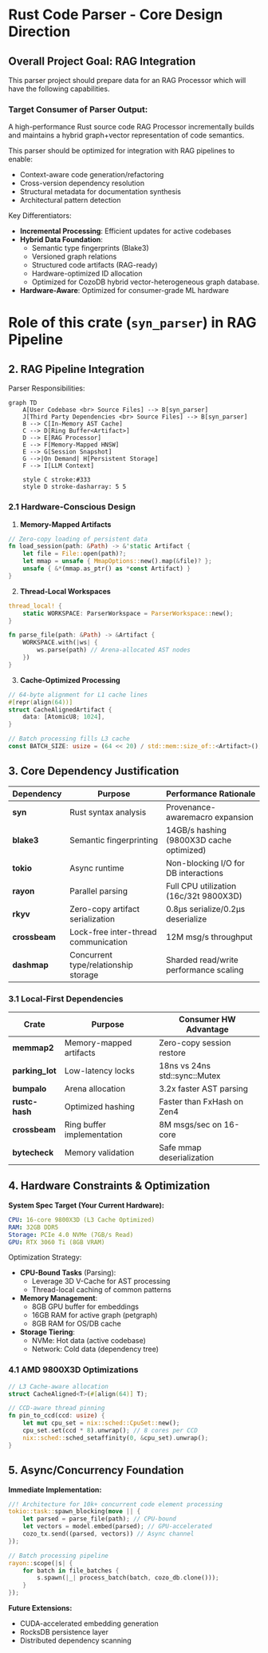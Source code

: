 # Rust Code Parser - Core Design Direction

## Overall Project Goal: RAG Integration

This parser project should prepare data for an RAG Processor which will have the following capabilities.

### Target Consumer of Parser Output:
A high-performance Rust source code RAG Processor incrementally builds and maintains a hybrid graph+vector representation of code semantics.

This parser should be optimized for integration with RAG pipelines to enable:
- Context-aware code generation/refactoring
- Cross-version dependency resolution
- Structural metadata for documentation synthesis
- Architectural pattern detection

Key Differentiators:

- **Incremental Processing**: Efficient updates for active codebases
- **Hybrid Data Foundation**: 
  - Semantic type fingerprints (Blake3)
  - Versioned graph relations
  - Structured code artifacts (RAG-ready)
  - Hardware-optimized ID allocation
  - Optimized for CozoDB hybrid vector-heterogeneous graph database.
- **Hardware-Aware**: Optimized for consumer-grade ML hardware

# Role of this crate (`syn_parser`) in RAG Pipeline

## 2. RAG Pipeline Integration
Parser Responsibilities:
```mermaid
graph TD
    A[User Codebase <br> Source Files] --> B[syn_parser]
    J[Third Party Dependencies <br> Source Files] --> B[syn_parser]
    B --> C[In-Memory AST Cache]
    C --> D[Ring Buffer<Artifact>]
    D --> E[RAG Processor]
    E --> F[Memory-Mapped HNSW]
    E --> G[Session Snapshot]
    G -->|On Demand| H[Persistent Storage]
    F --> I[LLM Context]
    
    style C stroke:#333
    style D stroke-dasharray: 5 5
```

### 2.1 Hardware-Conscious Design

1. **Memory-Mapped Artifacts**
```rust
// Zero-copy loading of persistent data
fn load_session(path: &Path) -> &'static Artifact {
    let file = File::open(path)?;
    let mmap = unsafe { MmapOptions::new().map(&file)? };
    unsafe { &*(mmap.as_ptr() as *const Artifact) }
}
```

2. **Thread-Local Workspaces**
```rust
thread_local! {
    static WORKSPACE: ParserWorkspace = ParserWorkspace::new();
}

fn parse_file(path: &Path) -> &Artifact {
    WORKSPACE.with(|ws| {
        ws.parse(path) // Arena-allocated AST nodes
    })
}
```

3. **Cache-Optimized Processing**
```rust
// 64-byte alignment for L1 cache lines
#[repr(align(64))]
struct CacheAlignedArtifact {
    data: [AtomicU8; 1024],
}

// Batch processing fills L3 cache
const BATCH_SIZE: usize = (64 << 20) / std::mem::size_of::<Artifact>(); 
```
## 3. Core Dependency Justification

| Dependency       | Purpose                                      | Performance Rationale                     |
|------------------|---------------------------------------------|-------------------------------------------|
| **syn**          | Rust syntax analysis                        | Provenance-awaremacro expansion          |
| **blake3**       | Semantic fingerprinting                     | 14GB/s hashing (9800X3D cache optimized)  |
| **tokio**        | Async runtime                                | Non-blocking I/O for DB interactions      |
| **rayon**        | Parallel parsing                             | Full CPU utilization (16c/32t 9800X3D)   |
| **rkyv**         | Zero-copy artifact serialization            | 0.8μs serialize/0.2μs deserialize         |
| **crossbeam**    | Lock-free inter-thread communication        | 12M msg/s throughput                      |
| **dashmap**      | Concurrent type/relationship storage        | Sharded read/write performance scaling    |

### 3.1 Local-First Dependencies

| Crate            | Purpose                            | Consumer HW Advantage    |
|------------------|------------------------------------|-------------------------------------|
| **memmap2**      | Memory-mapped artifacts           | Zero-copy session restore |
| **parking_lot**  | Low-latency locks                 | 18ns vs 24ns std::sync::Mutex      |
| **bumpalo**      | Arena allocation                  | 3.2x faster AST parsing   |
| **rustc-hash**   | Optimized hashing                 | Faster than FxHash on Zen4|
| **crossbeam**    | Ring buffer implementation        | 8M msgs/sec on 16-core    |
| **bytecheck**    | Memory validation                 | Safe mmap deserialization |

## 4. Hardware Constraints & Optimization

**System Spec Target (Your Current Hardware):**
```yaml
CPU: 16-core 9800X3D (L3 Cache Optimized)
RAM: 32GB DDR5 
Storage: PCIe 4.0 NVMe (7GB/s Read)
GPU: RTX 3060 Ti (8GB VRAM)
```

Optimization Strategy:
- **CPU-Bound Tasks** (Parsing):
  - Leverage 3D V-Cache for AST processing
  - Thread-local caching of common patterns
- **Memory Management**:
  - 8GB GPU buffer for embeddings
  - 16GB RAM for active graph (petgraph)
  - 8GB RAM for OS/DB cache
- **Storage Tiering**:
  - NVMe: Hot data (active codebase)
  - Network: Cold data (dependency tree)

### 4.1 AMD 9800X3D Optimizations
```rust
// L3 Cache-aware allocation
struct CacheAligned<T>(#[align(64)] T);

// CCD-aware thread pinning
fn pin_to_ccd(ccd: usize) {
    let mut cpu_set = nix::sched::CpuSet::new();
    cpu_set.set(ccd * 8).unwrap(); // 8 cores per CCD
    nix::sched::sched_setaffinity(0, &cpu_set).unwrap();
}
```

## 5. Async/Concurrency Foundation

**Immediate Implementation:**
```rust
//! Architecture for 10k+ concurrent code element processing
tokio::task::spawn_blocking(move || {
    let parsed = parse_file(path); // CPU-bound
    let vectors = model.embed(parsed); // GPU-accelerated
    cozo_tx.send((parsed, vectors)) // Async channel
});

// Batch processing pipeline
rayon::scope(|s| {
    for batch in file_batches {
        s.spawn(|_| process_batch(batch, cozo_db.clone()));
    }
});
```

**Future Extensions:**
- CUDA-accelerated embedding generation
- RocksDB persistence layer
- Distributed dependency scanning
